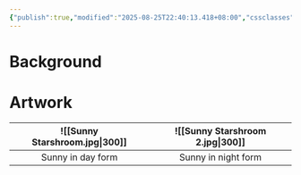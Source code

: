 ```yaml
---
{"publish":true,"modified":"2025-08-25T22:40:13.418+08:00","cssclasses":""}
---
```


# Background

# Artwork
| ![[Sunny Starshroom.jpg\|300]] | ![[Sunny Starshroom 2.jpg\|300]] |
| :-----------------------: | :-------------------------: |
|     Sunny in day form     |     Sunny in night form     |
